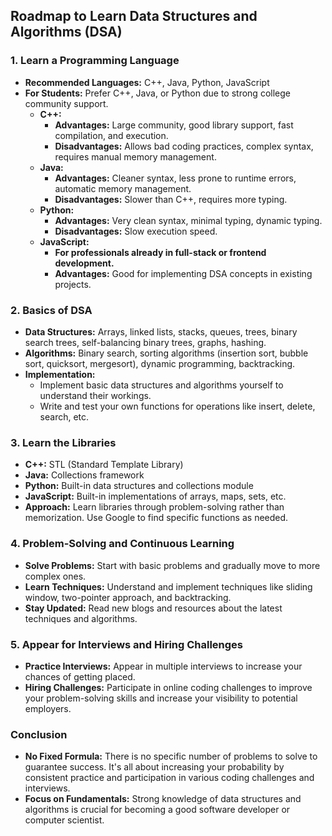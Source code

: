 ## Roadmap to Learn Data Structures and Algorithms (DSA)

### 1. Learn a Programming Language
- **Recommended Languages:** C++, Java, Python, JavaScript
- **For Students:** Prefer C++, Java, or Python due to strong college community support.
  - **C++:**
    - **Advantages:** Large community, good library support, fast compilation, and execution.
    - **Disadvantages:** Allows bad coding practices, complex syntax, requires manual memory management.
  - **Java:**
    - **Advantages:** Cleaner syntax, less prone to runtime errors, automatic memory management.
    - **Disadvantages:** Slower than C++, requires more typing.
  - **Python:**
    - **Advantages:** Very clean syntax, minimal typing, dynamic typing.
    - **Disadvantages:** Slow execution speed.
  - **JavaScript:**
    - **For professionals already in full-stack or frontend development.**
    - **Advantages:** Good for implementing DSA concepts in existing projects.

### 2. Basics of DSA
- **Data Structures:** Arrays, linked lists, stacks, queues, trees, binary search trees, self-balancing binary trees, graphs, hashing.
- **Algorithms:** Binary search, sorting algorithms (insertion sort, bubble sort, quicksort, mergesort), dynamic programming, backtracking.
- **Implementation:** 
  - Implement basic data structures and algorithms yourself to understand their workings.
  - Write and test your own functions for operations like insert, delete, search, etc.

### 3. Learn the Libraries
- **C++:** STL (Standard Template Library)
- **Java:** Collections framework
- **Python:** Built-in data structures and collections module
- **JavaScript:** Built-in implementations of arrays, maps, sets, etc.
- **Approach:** Learn libraries through problem-solving rather than memorization. Use Google to find specific functions as needed.

### 4. Problem-Solving and Continuous Learning
- **Solve Problems:** Start with basic problems and gradually move to more complex ones.
- **Learn Techniques:** Understand and implement techniques like sliding window, two-pointer approach, and backtracking.
- **Stay Updated:** Read new blogs and resources about the latest techniques and algorithms.

### 5. Appear for Interviews and Hiring Challenges
- **Practice Interviews:** Appear in multiple interviews to increase your chances of getting placed.
- **Hiring Challenges:** Participate in online coding challenges to improve your problem-solving skills and increase your visibility to potential employers.

### Conclusion
- **No Fixed Formula:** There is no specific number of problems to solve to guarantee success. It's all about increasing your probability by consistent practice and participation in various coding challenges and interviews.
- **Focus on Fundamentals:** Strong knowledge of data structures and algorithms is crucial for becoming a good software developer or computer scientist.
